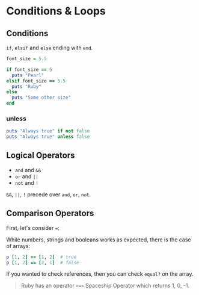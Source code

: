 # Conditions & Loops

## Conditions

`if`, `elsif` and `else` ending with `end`.
```ruby
font_size = 5.5

if font_size == 5
  puts "Pearl"
elsif font_size == 5.5
  puts "Ruby"
else
  puts "Some other size"
end
```

### unless

```ruby
puts "Always true" if not false
puts "Always true" unless false
```

## Logical Operators

* `and` and `&&`
* `or` and `||`
* `not` and `!`

`&&`, `||`, `!` precede over `and`, `or`, `not`.

## Comparison Operators

First, let's consider `=`:

While numbers, strings and booleans works as expected, there is the case of arrays:

```ruby
p [1, 2] == [1, 2]  # true
p [1, 2] == [2, 1]  # false
```
If you wanted to check references, then you can check `equal?` on the array.

> Ruby has an operator `<=>` Spaceship Operator which returns 1, 0, -1. 

